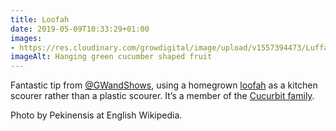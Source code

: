 ```yaml
---
title: Loofah
date: 2019-05-09T10:33:29+01:00
images: 
- https://res.cloudinary.com/growdigital/image/upload/v1557394473/Luffa_aegyptica-190509.jpg
imageAlt: Hanging green cucumber shaped fruit
---
```


Fantastic tip from [@GWandShows](https://mobile.twitter.com/GWandShows), using a homegrown [loofah](https://en.wikipedia.org/wiki/Luffa) as a kitchen scourer rather than a plastic scourer. It’s a member of the [Cucurbit family](https://en.wikipedia.org/wiki/Cucurbitaceae).

Photo by Pekinensis at English Wikipedia.
